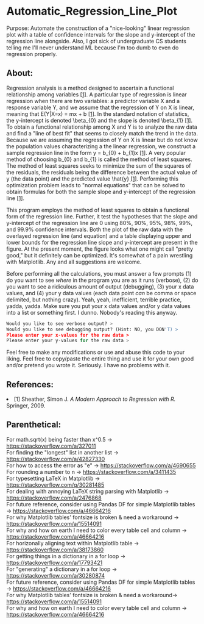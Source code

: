 # Automatic_Regression_Line_Plot

Purpose: Automate the construction of a "nice-looking" linear regression plot with a table of confidence intervals for the slope and y-intercept of the regression line alongside. Also, I got sick of undergraduate CS students telling me I'll never understand ML because I'm too dumb to even do regression properly.

## About:
Regression analysis is a method designed to ascertain a functional relationship among variables [[1]](#1). A particular type of regression is linear regression when there are two variables: a predictor variable X and a response variable Y, and we assume that the regression of Y on X is linear, meaning that E(Y|X=x) = mx + b [[1]](#1). In the standard notation of statistics, the y-intercept is denoted \beta_{0} and the slope is denoted \beta_{1} [[1]](#1). To obtain a functional relationship among X and Y is to analyze the raw data and find a "line of best fit" that seems to closely match the trend in the data. Because we are assuming the regression of Y on X is linear but do not know the population values characterizing a the linear regression, we construct a sample regression line in the form y = b_{0} + b_{1}x [[1]](#1). A very popular method of choosing b_{0} and b_{1} is called the method of least squares. The method of least squares seeks to minimize the sum of the squares of the residuals, the residuals being the difference between the actual value of y (the data point) and the predicted value \hat{y} [[1]](#1). Performing this optimization problem leads to "normal equations" that can be solved to obtain formulas for both the sample slope and y-intercept of the regression line [[1]](#1).

This program employs the method of least squares to obtain a functional form of the regression line. Further, it test the hypotheses that the slope and y-intercept of the regression line are 0 using 80%, 90%, 95%, 98%, 99%, and 99.9% confidence intervals. Both the plot of the raw data with the overlayed regression line (and equation) and a table displaying upper and lower bounds for the regression line slope and y-intercept are present in the figure. At the present moment, the figure looks what one might call "pretty good," but it definitely can be optimized. It's somewhat of a pain wrestling with Matplotlib. Any and all suggestions are welcome.

Before performing all the calculations, you must answer a few prompts (1) do you want to see <i>where</i> in the program you are as it runs (verbose), (2) do you want to see a ridiculous amount of output (debugging), (3) your x data values, and (4) your y data values (each data point <i>can</i> be comma or space delimited, but nothing crazy). Yeah, yeah, inefficient, terrible practice, yadda, yadda. Make sure you put your x data values and/or y data values into a list or something first. I dunno. Nobody's reading this anyway.
```python
Would you like to see verbose output? > 
Would you like to see debugging output? (Hint: NO, you DON'T) >
Please enter your x-values for the raw data > 
Please enter your y-values for the raw data >
```

Feel free to make any modifications or use and abuse this code to your liking. Feel free to copy/paste the entire thing and use it for your own good and/or pretend you wrote it. Seriously. I have no problems with it.

## References:
<li>
<a id = "1">[1]</a>
 Sheather, Simon J. <i>A Modern Approach to Regression with R.</i> Springer, 2009.
</li>

## Parenthetical:
For math.sqrt(x) being faster than x^0.5 -> https://stackoverflow.com/a/327011 <br />
For finding the "longest" list in another list -> https://stackoverflow.com/a/42827330 <br />
For how to access the error as "e" -> https://stackoverflow.com/a/4690655 <br />
For rounding a number to n -> https://stackoverflow.com/a/3411435 <br />
For typesetting LaTeX in Matplotlib  -> https://stackoverflow.com/q/30281485 <br />
For dealing with annoying LaTeX string parsing with Matplotlib -> https://stackoverflow.com/a/2476868 <br />
For future reference, consider using Pandas DF for simple Matplotlib tables -> https://stackoverflow.com/a/46664216 <br />
For why Matplotlib tables' fontsize is broken & need a workaround -> https://stackoverflow.com/a/15514091 <br />
For why and how on earth I need to color every table cell and column -> https://stackoverflow.com/a/46664216 <br />
For horizonally aligning text within Matplotlib table -> https://stackoverflow.com/a/38173860 <br />
For getting things in a dictionary in a for loop -> https://stackoverflow.com/a/17793421 <br />
For "generating" a dictionary in a for loop -> https://stackoverflow.com/a/30280874 <br />
For future reference, consider using Pandas DF for simple Matplotlib tables -> https://stackoverflow.com/a/46664216 <br />
For why Matplotlib tables' fontsize is broken & need a workaround-> https://stackoverflow.com/a/15514091 <br />
For why and how on earth I need to color every table cell and column -> https://stackoverflow.com/a/46664216
